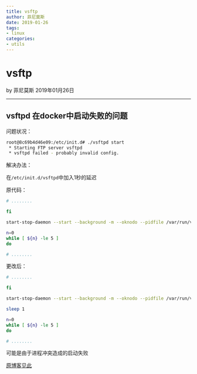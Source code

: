 ```yaml
---
title: vsftp
author: 菲尼莫斯
date: 2019-01-26
tags:
- linux
categories:
- utils
---
```


# vsftp

by 菲尼莫斯 2019年01月26日

---

## vsftpd 在docker中启动失败的问题

问题状况：
```bash
root@8c69b4d46e09:/etc/init.d# ./vsftpd start
 * Starting FTP server vsftpd
 * vsftpd failed - probably invalid config.
```

解决办法：

在`/etc/init.d/vsftpd`中加入1秒的延迟

原代码：

```sh
# ........

fi

start-stop-daemon --start --background -m --oknodo --pidfile /var/run/vsftpd/vsftpd.pid --exec ${DAEMON}

n=0
while [ ${n} -le 5 ]
do

# ........
```

更改后：

```sh
# ........

fi

start-stop-daemon --start --background -m --oknodo --pidfile /var/run/vsftpd/vsftpd.pid --exec ${DAEMON}

sleep 1

n=0
while [ ${n} -le 5 ]
do

# ........
```

可能是由于进程冲突造成的启动失败

[原博客见此](http://www.owsiak.org/vsftpd-and-nasty-vsftpd-failed-probably-invalid-config/)


